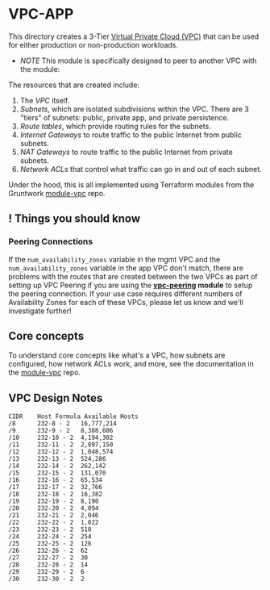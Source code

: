 # VPC-APP

This directory creates a 3-Tier [Virtual Private Cloud (VPC)](https://aws.amazon.com/vpc/) that can be used for either
production or non-production workloads.

* _*NOTE*_ This module is specifically designed to peer to another VPC with the module:

The resources that are created include:

1. The *VPC* itself.
2. *Subnets*, which are isolated subdivisions within the VPC. There are 3 "tiers" of subnets: public, private app, and
   private persistence.
3. *Route tables*, which provide routing rules for the subnets.
4. *Internet Gateways* to route traffic to the public Internet from public subnets.
5. *NAT Gateways* to route traffic to the public Internet from private subnets.
6. *Network ACLs* that control what traffic can go in and out of each subnet.

Under the hood, this is all implemented using Terraform modules from the Gruntwork
[module-vpc](https://github.com/gruntwork-io/module-vpc) repo.

## ! Things you should know

### Peering Connections

If the `num_availability_zones` variable in the mgmt VPC and the `num_availability_zones` variable in the app VPC don't match, there are problems with the routes that are created between the two VPCs as part of setting up VPC Peering if you are using the **[vpc-peering](../vpc-peering/README.md) module** to setup the peering connection. If your use case requires different numbers of Availability Zones for each of these VPCs, please let us know and we'll investigate further!

## Core concepts

To understand core concepts like what's a VPC, how subnets are configured, how network ACLs work, and more, see the
documentation in the [module-vpc](https://github.com/gruntwork-io/module-vpc) repo.

## VPC Design Notes

``` text
CIDR    Host Formula Available Hosts
/8      232-8 - 2   16,777,214
/9      232-9 - 2   8,388,606
/10     232-10 - 2  4,194,302
/11     232-11 - 2  2,097,150
/12     232-12 - 2  1,048,574
/13     232-13 - 2  524,286
/14     232-14 - 2  262,142
/15     232-15 - 2  131,070
/16     232-16 - 2  65,534
/17     232-17 - 2  32,766
/18     232-18 - 2  16,382
/19     232-19 - 2  8,190
/20     232-20 - 2  4,094
/21     232-21 - 2  2,046
/22     232-22 - 2  1,022
/23     232-23 - 2  510
/24     232-24 - 2  254
/25     232-25 - 2  126
/26     232-26 - 2  62
/27     232-27 - 2  30
/28     232-28 - 2  14
/29     232-29 - 2  6
/30     232-30 - 2  2
```